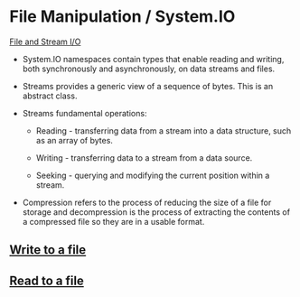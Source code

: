 # File Manipulation / System.IO

[File and Stream I/O](https://docs.microsoft.com/en-us/dotnet/standard/io/index)
- System.IO namespaces contain types that enable reading and writing, both synchronously and asynchronously, on data streams and files.
- Streams provides a generic view of a sequence of bytes. This is an abstract class.
- Streams fundamental operations:

   - Reading - transferring data from a stream into a data structure, such as an array of bytes.

   - Writing - transferring data to a stream from a data source.

   - Seeking - querying and modifying the current position within a stream.
- Compression refers to the process of reducing the size of a file for storage and decompression is the process of extracting the contents of a compressed file so they are in a usable format.


[Write to a file](https://docs.microsoft.com/en-us/dotnet/standard/io/how-to-write-text-to-a-file)
- 

[Read to a file](https://docs.microsoft.com/en-us/dotnet/standard/io/how-to-read-and-write-to-a-newly-created-data-file)
- 

